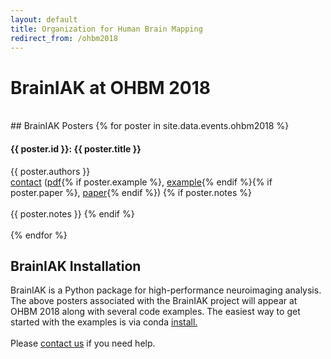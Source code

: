 ```yaml
---
layout: default
title: Organization for Human Brain Mapping
redirect_from: /ohbm2018
---
```

# BrainIAK at OHBM 2018


<br/>
## BrainIAK Posters
{% for poster in site.data.events.ohbm2018 %}
<div class='row'>
<div class='col-lg-6'>
 <h4 class="section-heading">{{ poster.id }}: {{ poster.title }}</h4>
<div class='text'>
{{ poster.authors }} <br>
<a href='mailto:{{ poster.contact }}?subject=OHBM%202018%20poster'>contact</a>
(<a href='/events/ohbm2018/{{ poster.pdf }}'>pdf</a>{% if poster.example %}, <a href='{{ poster.example }}'>example</a>{% endif %}{% if poster.paper %}, <a href='{{ poster.paper }}'>paper</a>{% endif %})
{% if poster.notes %} <br><br>{{ poster.notes }} {% endif %}
</div>
</div>
</div>
<br>
{% endfor %}

## BrainIAK Installation
<div class='row text'>
<div class='col-lg-6'>
BrainIAK is a Python package for high-performance neuroimaging analysis. The above posters associated with the BrainIAK project will appear at OHBM 2018 along with several code examples.
The easiest way to get started with the examples is via conda  <a href='http://brainiak.org/docs/installation.html'>install. </a>
<br/><br/>
Please <a href='http://brainiak.org/docs/#support'>contact us</a> if you need help.
<br><br>
</div>
</div>